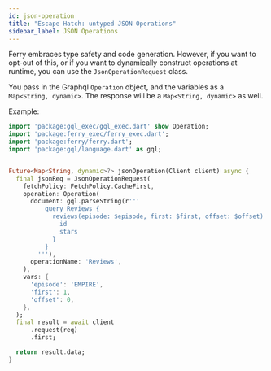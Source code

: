 ```yaml
---
id: json-operation
title: "Escape Hatch: untyped JSON Operations"
sidebar_label: JSON Operations
---
```


Ferry embraces type safety and code generation.
However, if you want to opt-out of this, or if you want to dynamically construct operations at
runtime,
you can use the `JsonOperationRequest` class.

You pass in the Graphql `Operation` object, and the variables as a `Map<String, dynamic>`.
The response will be a `Map<String, dynamic>` as well.

Example:

```dart
import 'package:gql_exec/gql_exec.dart' show Operation;
import 'package:ferry_exec/ferry_exec.dart';
import 'package:ferry/ferry.dart';
import 'package:gql/language.dart' as gql;


Future<Map<String, dynamic>?> jsonOperation(Client client) async {
  final jsonReq = JsonOperationRequest(
    fetchPolicy: FetchPolicy.CacheFirst,
    operation: Operation(
      document: gql.parseString(r'''
          query Reviews {
            reviews(episode: $episode, first: $first, offset: $offset) {
              id
              stars
            }
          }
        '''),
      operationName: 'Reviews',
    ),
    vars: {
      'episode': 'EMPIRE',
      'first': 1,
      'offset': 0,
    },
  );
  final result = await client
      .request(req)
      .first;

  return result.data;
}

```
    

